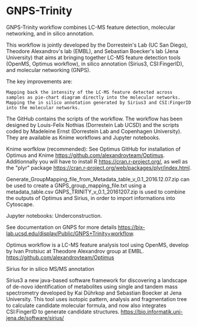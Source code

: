 # GNPS-Trinity

GNPS-Trinity workflow combines LC-MS feature detection, molecular networking, and in silico annotation.

This workflow is jointly developed by the Dorrestein's Lab (UC San Diego), Theodore Alexandrov's lab (EMBL), and Sebastian Boecker's lab (Jena University) that aims at bringing together LC-MS feature detection tools (OpenMS, Optimus workflow), in silico annotation (Sirius3, CSI:FingerID), and molecular networking (GNPS).

The key improvements are:

    Mapping back the intensity of the LC-MS feature detected across samples as pie-chart diagram directly into the molecular networks.
    Mapping the in silico annotation generated by Sirius3 and CSI:FingerID into the molecular networks.

The GitHub contains the scripts of the workflow. The workflow has been designed by Louis-Felix Nothias (Dorrestein Lab UCSD) and the scripts coded by Madeleine Ernst (Dorrestein Lab and Copenhagen University). They are available as Knime workflows and Jupyter notebooks.

Knime worfklow (recommended): See Optimus GitHub for installation of Optimus and Knime https://github.com/alexandrovteam/Optimus. Additionnally you will have to install R https://cran.r-project.org/, as well as the "plyr" package https://cran.r-project.org/web/packages/plyr/index.html.

Generate_GroupMapping_file_from_Metadata_table_v_0.1_2016.12.07.zip can be used to create a GNPS_group_mapping_file.txt using a metadata_table.csv GNPS_TRINITY_v_0.1_20161207.zip is used to combine the outputs of Optimus and Sirius, in order to import informations into Cytoscape.

Jupyter notebooks: Underconstruction.

See documentation on GNPS for more details https://bix-lab.ucsd.edu/display/Public/GNPS+Trinity+workflow.

Optimus workflow is a LC-MS feature analysis tool using OpenMS, develop by Ivan Protsiuc at Theodore Alexandrov group at EMBL. https://github.com/alexandrovteam/Optimus

Sirius for in silico MS/MS annotation

Sirius3 a new java-based software framework for discovering a landscape of de-novo identification of metabolites using single and tandem mass spectrometry developed by Kai Dührkop and Sebastian Boecker at Jena University. This tool uses isotopic pattern, analysis and fragmentation tree to calculate candidate molecular formula, and now also integrates CSI:FingerID to generate candidate structures. https://bio.informatik.uni-jena.de/software/sirius/
